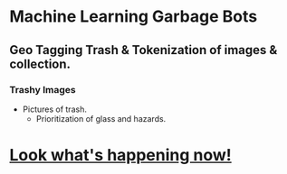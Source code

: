 # Machine Learning Garbage Bots

## Geo Tagging Trash & Tokenization of images & collection.

### Trashy Images 
  - Pictures of trash.
    - Prioritization of glass and hazards.

# [Look what's happening now!](https://www.liveleak.com/view?t=aWjSO_1604496076)